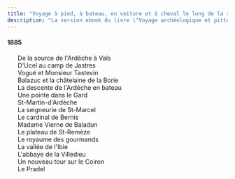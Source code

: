 ```yaml
---
title: "Voyage à pied, à bateau, en voiture et à cheval le long de la rivière d'Ardèche"
description: "La version ebook du livre \"Voyage archéologique et pittoresque, historique et géologique, fantaisiste et sentimental, économique et social, philosophique et politique, à pied, à bateau, en voiture et à cheval, le long de la rivière d'Ardèche\" du Docteur Francus (Albin Mazon) publié en 1885 par l'Imprimerie du Patriote de Privas"
---
```


#### 1885

<div id="toc">

1. [De la source de l'Ardèche à Vals](01.html)
1. [D'Ucel au camp de Jastres](02.html)
1. [Vogué et Monsieur Tastevin](03.html)
1. [Balazuc et la châtelaine de la Borie](04.html)
1. [La descente de l'Ardèche en bateau](05.html)
1. [Une pointe dans le Gard](06.html)
1. [St-Martin-d'Ardèche](07.html)
1. [La seigneurie de St-Marcel](08.html)
1. [Le cardinal de Bernis](09.html)
1. [Madame Vierne de Baladun](10.html)
1. [Le plateau de St-Remèze](11.html)
1. [Le royaume des gourmands](12.html)
1. [La vallée de l'Ibie](13.html)
1. [L'abbaye de la Villedieu](14.html)
1. [Un nouveau tour sur le Coiron](15.html)
1. [Le Pradel](16.html)

</div>
